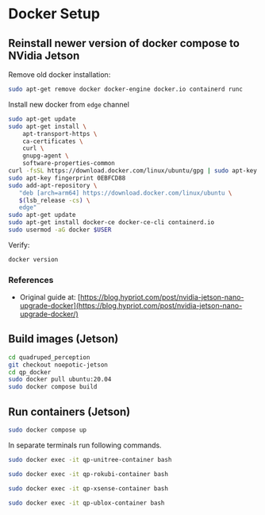 # Docker Setup

## Reinstall newer version of docker compose to NVidia Jetson

Remove old docker installation:
```sh
sudo apt-get remove docker docker-engine docker.io containerd runc
```
Install new docker from `edge` channel
```sh
sudo apt-get update
sudo apt-get install \
    apt-transport-https \
    ca-certificates \
    curl \
    gnupg-agent \
    software-properties-common
curl -fsSL https://download.docker.com/linux/ubuntu/gpg | sudo apt-key add -
sudo apt-key fingerprint 0EBFCD88
sudo add-apt-repository \
   "deb [arch=arm64] https://download.docker.com/linux/ubuntu \
   $(lsb_release -cs) \
   edge"
sudo apt-get update
sudo apt-get install docker-ce docker-ce-cli containerd.io
sudo usermod -aG docker $USER
```
Verify:
```sh
docker version
```

### References
- Original guide at: [https://blog.hypriot.com/post/nvidia-jetson-nano-upgrade-docker](https://blog.hypriot.com/post/nvidia-jetson-nano-upgrade-docker/)

## Build images (Jetson)
```sh
cd quadruped_perception
git checkout noepotic-jetson
cd qp_docker
sudo docker pull ubuntu:20.04
sudo docker compose build
```

## Run containers (Jetson)
```sh
sudo docker compose up
```

In separate terminals run following commands.
```sh
sudo docker exec -it qp-unitree-container bash
```
```sh
sudo docker exec -it qp-rokubi-container bash
```
```sh
sudo docker exec -it qp-xsense-container bash
```
```sh
sudo docker exec -it qp-ublox-container bash
```

